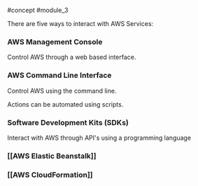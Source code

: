 #concept #module_3

There are five ways to interact with AWS Services:

### AWS Management Console
Control AWS through a web based interface.

### AWS Command Line Interface
Control AWS using the command line.

Actions can be automated using scripts.

### Software Development Kits (SDKs)
Interact with AWS through API's using a programming language

### [[AWS Elastic Beanstalk]]

### [[AWS CloudFormation]]
